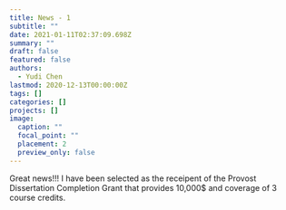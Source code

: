 ```yaml
---
title: News - 1
subtitle: ""
date: 2021-01-11T02:37:09.698Z
summary: ""
draft: false
featured: false
authors:
  - Yudi Chen
lastmod: 2020-12-13T00:00:00Z
tags: []
categories: []
projects: []
image:
  caption: ""
  focal_point: ""
  placement: 2
  preview_only: false
---
```

Great news!!! I have been selected as the receipent of the Provost Dissertation Completion Grant that provides 10,000$ and coverage of 3 course credits.